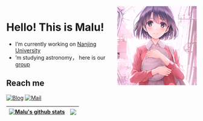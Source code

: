 <!--
**shiro1920/shiro1920** is a ✨ _special_ ✨ repository because its `README.md` (this file) appears on your GitHub profile.
-->


<!--你好呀~ 欢迎来到 Malu 的 github-->

<!--  [![Top Langs](https://github-readme-stats.vercel.app/api/top-langs/?username=shiro1920&layout=default)](https://github.com/anuraghazra/github-readme-stats)

  [![Mango's github stats](https://github-readme-stats.vercel.app/api?username=shiro1920)](https://github.com/mango-lzp/github-readme-stats)
-->



<img align="right" width="210" height="210" src="https://github.com/shiro1920/PhotoGallary/blob/main/preview.gif?raw=true">

# Hello!  This is Malu!

- I’m currently working on [Nanjing University](https://astronomy.nju.edu.cn/)
- ’m studying astronomy， here is our [group](https://github.com/njuastro)


## Reach me 
[![Blog](https://img.shields.io/badge/blog-NotionNext-blue)](https://www.malupro.top)
[![Mail](https://img.shields.io/badge/mail-zyzhengnju@gmail.com-red)](mailto:zyzhengnju@gmail.com)


| <a href="https://github.com/anuraghazra/github-readme-stats"><img align="center" src="https://github-readme-stats.vercel.app/api?username=shiro1920&show_icons=true&include_all_commits=true&theme=buefy&hide_border=true" alt="Malu's github stats" /></a> | <a href="https://github.com/anuraghazra/github-readme-stats"><img align="center" src="https://github-readme-stats.vercel.app/api/top-langs/?username=shiro1920&layout=compact&theme=buefy&hide_border=true" /></a> |
| ------------- | ------------- |





